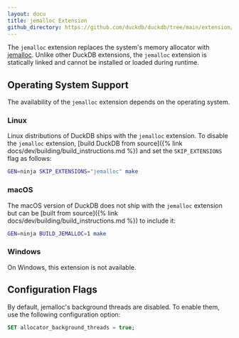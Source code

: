 ```yaml
---
layout: docu
title: jemalloc Extension
github_directory: https://github.com/duckdb/duckdb/tree/main/extension/jemalloc
---
```


The `jemalloc` extension replaces the system's memory allocator with [jemalloc](https://jemalloc.net/).
Unlike other DuckDB extensions, the `jemalloc` extension is statically linked and cannot be installed or loaded during runtime.

## Operating System Support

The availability of the `jemalloc` extension depends on the operating system.

### Linux

Linux distributions of DuckDB ships with the `jemalloc` extension.
To disable the `jemalloc` extension, [build DuckDB from source]({% link docs/dev/building/build_instructions.md %}) and set the `SKIP_EXTENSIONS` flag as follows:

```bash
GEN=ninja SKIP_EXTENSIONS="jemalloc" make
```

### macOS

The macOS version of DuckDB does not ship with the `jemalloc` extension but can be [built from source]({% link docs/dev/building/build_instructions.md %}) to include it:

```bash
GEN=ninja BUILD_JEMALLOC=1 make
```

### Windows

On Windows, this extension is not available.

## Configuration Flags

By default, jemalloc's background threads are disabled. To enable them, use the following configuration option:

```sql
SET allocator_background_threads = true;
```
